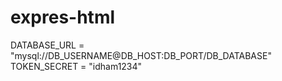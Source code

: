# expres-html
DATABASE_URL = "mysql://DB_USERNAME@DB_HOST:DB_PORT/DB_DATABASE"
TOKEN_SECRET = "idham1234"
